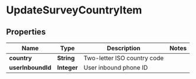 
# UpdateSurveyCountryItem

## Properties
Name | Type | Description | Notes
------------ | ------------- | ------------- | -------------
**country** | **String** | Two-letter ISO country code | 
**userInboundId** | **Integer** | User inbound phone ID | 



